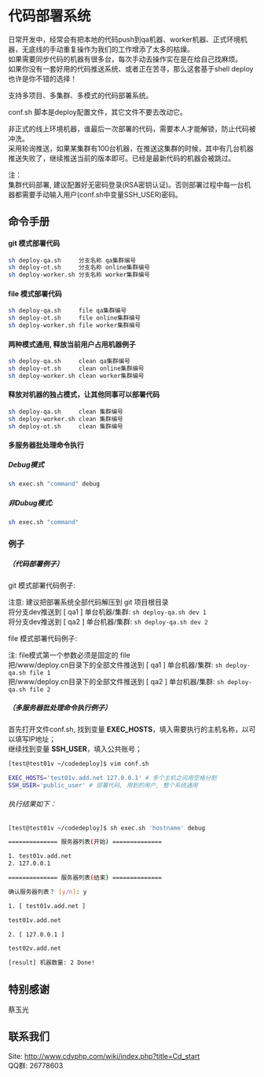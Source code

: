 # 代码部署系统

日常开发中，经常会有把本地的代码push到qa机器、worker机器、正式环境机器，无底线的手动重复操作为我们的工作增添了太多的枯燥。  
如果需要同步代码的机器有很多台，每次手动去操作实在是在给自己找麻烦。  
如果你没有一套好用的代码推送系统、或者正在苦寻，那么这套基于shell deploy也许是你不错的选择！  

支持多项目、多集群、多模式的代码部署系统。

conf.sh 脚本是deploy配置文件，其它文件不要去改动它。

非正式的线上环境机器，谁最后一次部署的代码，需要本人才能解锁，防止代码被冲洗。  
采用轮询推送，如果某集群有100台机器，在推送这集群的时候，其中有几台机器推送失败了，继续推送当前的版本即可。已经是最新代码的机器会被跳过。

注：  
集群代码部署, 建议配置好无密码登录(RSA密钥认证)。否则部署过程中每一台机器都需要手动输入用户(conf.sh中变量SSH_USER)密码。

## 命令手册

#### git 模式部署代码
```Bash
sh deploy-qa.sh     分支名称 qa集群编号
sh deploy-ot.sh     分支名称 online集群编号
sh deploy-worker.sh 分支名称 worker集群编号
```

#### file 模式部署代码
```Bash
sh deploy-qa.sh     file qa集群编号
sh deploy-ot.sh     file online集群编号
sh deploy-worker.sh file worker集群编号
```

#### 两种模式通用, 释放当前用户占用机器例子
```Bash
sh deploy-qa.sh     clean qa集群编号
sh deploy-ot.sh     clean online集群编号
sh deploy-worker.sh clean worker集群编号
```

#### 释放对机器的独占模式，让其他同事可以部署代码
```Bash
sh deploy-qa.sh     clean 集群编号
sh deploy-worker.sh clean 集群编号
sh deploy-ot.sh     clean 集群编号
```

#### 多服务器批处理命令执行

##### Debug模式
```Bash
sh exec.sh "command" debug
```

##### 非Dubug模式: 
```Bash
sh exec.sh "command"
```

### 例子

##### （代码部署例子）

git 模式部署代码例子:

注意: 建议把部署系统全部代码解压到 git 项目根目录<br />
将分支dev推送到 [ qa1 ] 单台机器/集群: `sh deploy-qa.sh dev 1`<br />
将分支dev推送到 [ qa2 ] 单台机器/集群: `sh deploy-qa.sh dev 2`<br />

file 模式部署代码例子:

注: file模式第一个参数必须是固定的 file<br />
把/www/deploy.cn目录下的全部文件推送到 [ qa1 ] 单台机器/集群: `sh deploy-qa.sh file 1`<br />
把/www/deploy.cn目录下的全部文件推送到 [ qa2 ] 单台机器/集群: `sh deploy-qa.sh file 2`<br />

##### （多服务器批处理命令执行例子）

首先打开文件conf.sh, 找到变量 **EXEC_HOSTS**，填入需要执行的主机名称，以可以填写IP地址；  
继续找到变量 **SSH_USER**，填入公共账号；
```Bash
[test@test01v ~/codedeploy]$ vim conf.sh

EXEC_HOSTS='test01v.add.net 127.0.0.1' # 多个主机之间用空格分割
SSH_USER='public_user' # 部署代码, 用到的用户, 整个系统通用
```

###### 执行结果如下：
```Bash
[test@test01v ~/codedeploy]$ sh exec.sh 'hostname' debug

============== 服务器列表(开始) ==============

1. test01v.add.net
2. 127.0.0.1

============== 服务器列表(结束) ==============

确认服务器列表？ [y/n]: y

1. [ test01v.add.net ]

test01v.add.net

2. [ 127.0.0.1 ]

test02v.add.net

[result] 机器数量: 2 Done!
```

## 特别感谢

蔡玉光

## 联系我们

Site: http://www.cdvphp.com/wiki/index.php?title=Cd_start<br />
QQ群: 26778603


